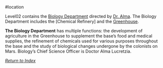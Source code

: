 #location 

Level02 contains the [Biology Department](BiologyDept) directed by [Dr. Alma](DrAlma). The Biology Department includes the [Chemical Refinery] and the [Greenhouse](Greenhouse). 

**The Biology Department** has multiple functions: the development of agriculture in the Greenhouse to supplement the base’s food and medical supplies, the refinement of chemicals used for various purposes throughout the base and the study of biological changes undergone by the colonists on Mars. Biology’s Chief Science Officer is Doctor Alma Lucretzia.



*[Return to Index](index.md)*
